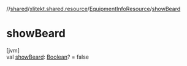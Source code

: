 //[shared](../../../index.md)/[xlitekt.shared.resource](../index.md)/[EquipmentInfoResource](index.md)/[showBeard](show-beard.md)

# showBeard

[jvm]\
val [showBeard](show-beard.md): [Boolean](https://kotlinlang.org/api/latest/jvm/stdlib/kotlin/-boolean/index.html)? = false
